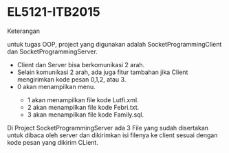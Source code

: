 # EL5121-ITB2015
<html>
<head>Keterangan</head>
<body>
<p>untuk tugas OOP, project yang digunakan adalah SocketProgrammingClient dan SocketProgrammingServer.</p>
<ul><li>Client dan Server bisa berkomunikasi 2 arah. </li>
<li>Selain komunikasi 2 arah, ada juga fitur tambahan jika Client mengirimkan kode pesan 0,1,2, atau 3.</li>
<li>0 akan menampilkan menu. </li>
<ul><li>1 akan menampilkan file kode Lutfi.xml. </li>
<li>2 akan menampilkan file kode Febri.txt. </li>
<li>3 akan menampilkan file kode Family.sql.</li></ul></ul>
<p>Di Project SocketProgrammingServer ada 3 File yang sudah disertakan untuk dibaca oleh server dan dikirimkan isi filenya ke client sesuai dengan kode pesan yang dikirim CLient.</p>
</body>
</html>
